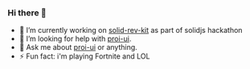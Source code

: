 ### Hi there 👋

- 🔭 I’m currently working on [solid-rev-kit](https://github.com/specialdoom/solid-rev-kit) as part of solidjs hackathon
- 🤔 I’m looking for help with [proi-ui](https://github.com/specialdoom/proi-ui).
- 💬 Ask me about [proi-ui](https://github.com/specialdoom/proi-ui) or anything.
- ⚡ Fun fact: i'm playing Fortnite and LOL
